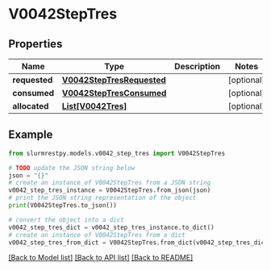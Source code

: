 # V0042StepTres


## Properties

Name | Type | Description | Notes
------------ | ------------- | ------------- | -------------
**requested** | [**V0042StepTresRequested**](V0042StepTresRequested.md) |  | [optional]
**consumed** | [**V0042StepTresConsumed**](V0042StepTresConsumed.md) |  | [optional]
**allocated** | [**List[V0042Tres]**](V0042Tres.md) |  | [optional]

## Example

```python
from slurmrestpy.models.v0042_step_tres import V0042StepTres

# TODO update the JSON string below
json = "{}"
# create an instance of V0042StepTres from a JSON string
v0042_step_tres_instance = V0042StepTres.from_json(json)
# print the JSON string representation of the object
print(V0042StepTres.to_json())

# convert the object into a dict
v0042_step_tres_dict = v0042_step_tres_instance.to_dict()
# create an instance of V0042StepTres from a dict
v0042_step_tres_from_dict = V0042StepTres.from_dict(v0042_step_tres_dict)
```
[[Back to Model list]](../README.md#documentation-for-models) [[Back to API list]](../README.md#documentation-for-api-endpoints) [[Back to README]](../README.md)


